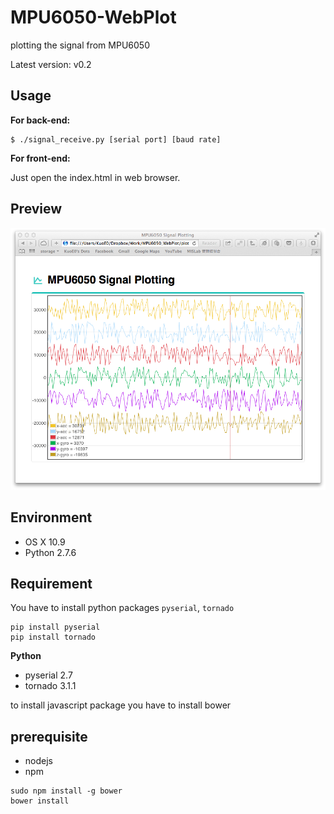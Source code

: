 MPU6050-WebPlot
===============

plotting the signal from MPU6050

Latest version: v0.2


Usage
-----

**For back-end:**

```
$ ./signal_receive.py [serial port] [baud rate]
```

**For front-end:**

Just open the index.html in web browser.

Preview
-------

![web plot](preview.png)

Environment
-----------

- OS X 10.9
- Python 2.7.6

Requirement
-----------

You have to install python packages `pyserial`, `tornado`

```
pip install pyserial
pip install tornado
```

**Python**

- pyserial 2.7
- tornado 3.1.1

to install javascript package you have to install bower

## prerequisite

- nodejs
- npm

```
sudo npm install -g bower
bower install
```




